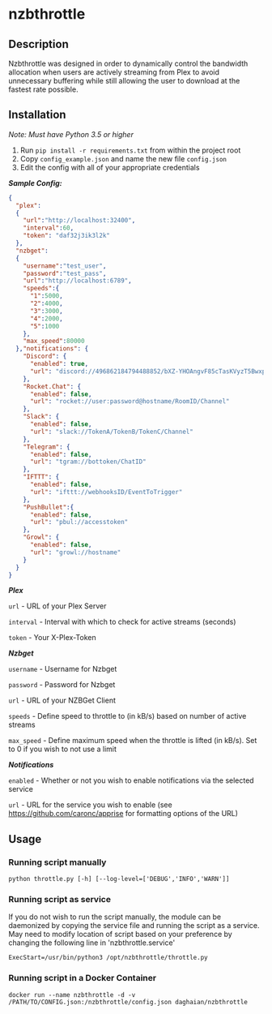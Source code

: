 # nzbthrottle


## Description
Nzbthrottle was designed in order to dynamically control the bandwidth allocation when users are actively streaming from Plex to avoid unnecessary buffering while still allowing the user to download at the fastest rate possible.

## Installation

*Note: Must have Python 3.5 or higher*

1. Run ```pip install -r requirements.txt``` from within the project root
2. Copy ```config_example.json``` and name the new file ```config.json```
3. Edit the config with all of your appropriate credentials

***Sample Config:***

```json
{
  "plex":
  {
    "url":"http://localhost:32400",
    "interval":60,
    "token": "daf32j3ik3l2k"
  },
  "nzbget":
  {
    "username":"test_user",
    "password":"test_pass",
    "url":"http://localhost:6789",
    "speeds":{
      "1":5000,
      "2":4000,
      "3":3000,
      "4":2000,
      "5":1000
    },
    "max_speed":80000
  },"notifications": {
    "Discord": {
      "enabled": true,
      "url": "discord://496862184794488852/bXZ-YHOAngvF85cTasKVyzT5BwxpSMZiZPKcSA64ppRzHcx61UHbIyoubM7kQ8zNnlyn"
    },
    "Rocket.Chat": {
      "enabled": false,
      "url": "rocket://user:password@hostname/RoomID/Channel"
    },
    "Slack": {
      "enabled": false,
      "url": "slack://TokenA/TokenB/TokenC/Channel"
    },
    "Telegram": {
      "enabled": false,
      "url": "tgram://bottoken/ChatID"
    },
    "IFTTT": {
      "enabled": false,
      "url": "ifttt://webhooksID/EventToTrigger"
    },
    "PushBullet":{
      "enabled": false,
      "url": "pbul://accesstoken"
    },
    "Growl": {
      "enabled": false,
      "url": "growl://hostname"
    }
  }
}
```

***Plex***

```url``` - URL of your Plex Server

```interval``` - Interval with which to check for active streams (seconds)

```token``` - Your X-Plex-Token

***Nzbget***

```username``` - Username for Nzbget

```password``` - Password for Nzbget

```url``` - URL of your NZBGet Client

```speeds``` - Define speed to throttle to (in kB/s) based on number of active streams

```max_speed``` - Define maximum speed when the throttle is lifted (in kB/s). Set to 0 if you wish to not use a limit

***Notifications***

```enabled``` - Whether or not you wish to enable notifications via the selected service

```url``` - URL for the service you wish to enable (see https://github.com/caronc/apprise for formatting options of the URL)

## Usage

### Running script manually ###
```python throttle.py [-h] [--log-level=['DEBUG','INFO','WARN']]```

### Running script as service ###
If you do not wish to run the script manually, the module can be daemonized by copying the service file and running the script as a service. May need to modify location of script based on your preference by changing the following line in 'nzbthrottle.service' 
```
ExecStart=/usr/bin/python3 /opt/nzbthrottle/throttle.py
```

### Running script in a Docker Container ###
```
docker run --name nzbthrottle -d -v /PATH/TO/CONFIG.json:/nzbthrottle/config.json daghaian/nzbthrottle
```
